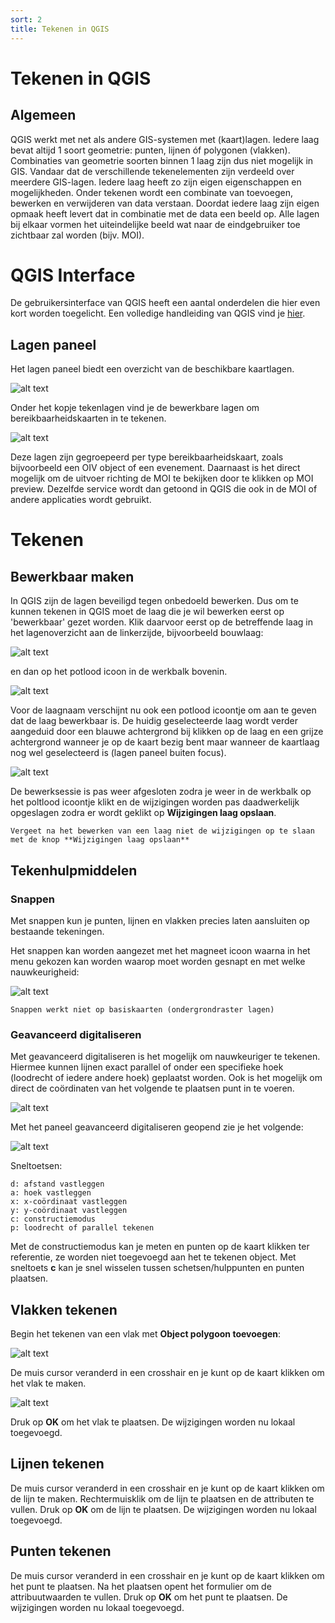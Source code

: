```yaml
---
sort: 2
title: Tekenen in QGIS
---
```


# Tekenen in QGIS

## Algemeen

QGIS werkt met net als andere GIS-systemen met (kaart)lagen. Iedere laag bevat altijd 1 soort geometrie: punten, lijnen óf polygonen (vlakken). Combinaties van geometrie soorten binnen 1 laag zijn dus niet mogelijk in GIS. Vandaar dat de verschillende tekenelementen zijn verdeeld over meerdere GIS-lagen. Iedere laag heeft zo zijn eigen eigenschappen en mogelijkheden. Onder tekenen wordt een combinate van toevoegen, bewerken en verwijderen van data verstaan. Doordat iedere laag zijn eigen opmaak heeft levert dat in combinatie met de data een beeld op. Alle lagen bij elkaar vormen het uiteindelijke beeld wat naar de eindgebruiker toe zichtbaar zal worden (bijv. MOI).

# QGIS Interface

De gebruikersinterface van QGIS heeft een aantal onderdelen die hier even kort worden toegelicht. Een volledige handleiding van QGIS vind je [hier](https://docs.qgis.org/3.16/en/docs/index.html).

## Lagen paneel

Het lagen paneel biedt een overzicht van de beschikbare kaartlagen. 

![alt text](./assets/interface_lagen_vervaagd.png "Lagen paneel")

Onder het kopje tekenlagen vind je de bewerkbare lagen om bereikbaarheidskaarten in te tekenen.

![alt text](./assets/interface_bewerkbaar_preview.png "Lagen paneel")

Deze lagen zijn gegroepeerd per type bereikbaarheidskaart, zoals bijvoorbeeld een OIV object of een evenement. Daarnaast is het direct mogelijk om de uitvoer richting de MOI te bekijken door te klikken op MOI preview. Dezelfde service wordt dan getoond in QGIS die ook in de MOI of andere applicaties wordt gebruikt.

# Tekenen

## Bewerkbaar maken

In QGIS zijn de lagen beveiligd tegen onbedoeld bewerken. Dus om te kunnen tekenen in QGIS moet de laag die je wil bewerken eerst op 'bewerkbaar' gezet worden. Klik daarvoor eerst op de betreffende laag in het lagenoverzicht aan de linkerzijde, bijvoorbeeld bouwlaag:

![alt text](./assets/klik_laag.png "Laag op bewerkbaar zetten")

 en dan op het potlood icoon in de werkbalk bovenin.

![alt text](./assets/bewerkbaar.png "Bewerken knop")

Voor de laagnaam verschijnt nu ook een potlood icoontje om aan te geven dat de laag bewerkbaar is. De huidig geselecteerde laag wordt verder aangeduid door een blauwe achtergrond bij klikken op de laag en een grijze achtergrond wanneer je op de kaart bezig bent maar wanneer de kaartlaag nog wel geselecteerd is (lagen paneel buiten focus).

![alt text](./assets/bouwlaag_laag.png "Bouwlaag bewerkbaar")

De bewerksessie is pas weer afgesloten zodra je weer in de werkbalk op het poltlood icoontje klikt en de wijzigingen worden pas daadwerkelijk opgeslagen zodra er wordt geklikt op **Wijzigingen laag opslaan**.

```tip
Vergeet na het bewerken van een laag niet de wijzigingen op te slaan met de knop **Wijzigingen laag opslaan**
```

## Tekenhulpmiddelen

### Snappen

Met snappen kun je punten, lijnen en vlakken precies laten aansluiten op bestaande tekeningen.

Het snappen kan worden aangezet met het magneet icoon waarna in het menu gekozen kan worden waarop moet worden gesnapt en met welke nauwkeurigheid:

![alt text](./assets/snappen_aanzetten.png "Snappen aanzetten en opties")

```note
Snappen werkt niet op basiskaarten (ondergrondraster lagen)
```

### Geavanceerd digitaliseren 

Met geavanceerd digitaliseren is het mogelijk om nauwkeuriger te tekenen. Hiermee kunnen lijnen exact parallel of onder een specifieke hoek (loodrecht of iedere andere hoek) geplaatst worden. Ook is het mogelijk om direct de coördinaten van het volgende te plaatsen punt in te voeren.



![alt text](./assets/geavanceerd_digitaliseren.png "Polygoon toevoegen")

Met het paneel geavanceerd digitaliseren geopend zie je het volgende:

![alt text](./assets/geavanceerd_digitaliseren_paneel.png "Polygoon toevoegen")

Sneltoetsen:

```
d: afstand vastleggen
a: hoek vastleggen
x: x-coördinaat vastleggen
y: y-coördinaat vastleggen
c: constructiemodus
p: loodrecht of parallel tekenen
```

Met de constructiemodus kan je meten en punten op de kaart klikken ter referentie, ze worden niet toegevoegd aan het te tekenen object. Met sneltoets **c** kan je snel wisselen tussen schetsen/hulppunten en punten plaatsen.


## Vlakken tekenen

Begin het tekenen van een vlak met **Object polygoon toevoegen**:

![alt text](./assets/tekenen_vlak.png "Polygoon toevoegen")

De muis cursor veranderd in een crosshair en je kunt op de kaart klikken om het vlak te maken.

![alt text](./assets/tekenen_vlak_start.png "Punten van het polygoon toevoegen")

Druk op **OK** om het vlak te plaatsen. De wijzigingen worden nu lokaal toegevoegd.

## Lijnen tekenen

De muis cursor veranderd in een crosshair en je kunt op de kaart klikken om de lijn te maken. Rechtermuisklik om de lijn te plaatsen en de attributen te vullen.  Druk op **OK** om de lijn te plaatsen. De wijzigingen worden nu lokaal toegevoegd.

## Punten tekenen

De muis cursor veranderd in een crosshair en je kunt op de kaart klikken om het punt te plaatsen. Na het plaatsen opent het formulier om de attribuutwaarden te vullen. Druk op **OK** om het punt te plaatsen. De wijzigingen worden nu lokaal toegevoegd.
